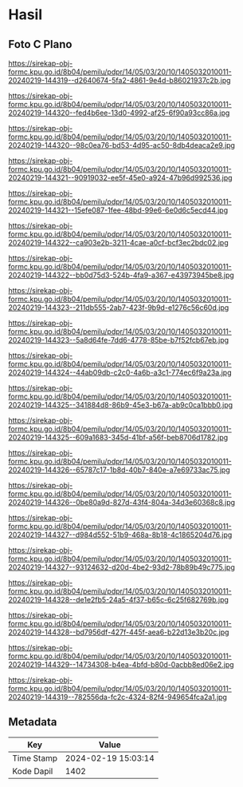 # Hasil

## Foto C Plano

https://sirekap-obj-formc.kpu.go.id/8b04/pemilu/pdpr/14/05/03/20/10/1405032010011-20240219-144319--d2640674-5fa2-4861-9e4d-b86021937c2b.jpg

https://sirekap-obj-formc.kpu.go.id/8b04/pemilu/pdpr/14/05/03/20/10/1405032010011-20240219-144320--fed4b6ee-13d0-4992-af25-6f90a93cc86a.jpg

https://sirekap-obj-formc.kpu.go.id/8b04/pemilu/pdpr/14/05/03/20/10/1405032010011-20240219-144320--98c0ea76-bd53-4d95-ac50-8db4deaca2e9.jpg

https://sirekap-obj-formc.kpu.go.id/8b04/pemilu/pdpr/14/05/03/20/10/1405032010011-20240219-144321--90919032-ee5f-45e0-a924-47b96d992536.jpg

https://sirekap-obj-formc.kpu.go.id/8b04/pemilu/pdpr/14/05/03/20/10/1405032010011-20240219-144321--15efe087-1fee-48bd-99e6-6e0d6c5ecd44.jpg

https://sirekap-obj-formc.kpu.go.id/8b04/pemilu/pdpr/14/05/03/20/10/1405032010011-20240219-144322--ca903e2b-3211-4cae-a0cf-bcf3ec2bdc02.jpg

https://sirekap-obj-formc.kpu.go.id/8b04/pemilu/pdpr/14/05/03/20/10/1405032010011-20240219-144322--bb0d75d3-524b-4fa9-a367-e43973945be8.jpg

https://sirekap-obj-formc.kpu.go.id/8b04/pemilu/pdpr/14/05/03/20/10/1405032010011-20240219-144323--211db555-2ab7-423f-9b9d-e1276c56c60d.jpg

https://sirekap-obj-formc.kpu.go.id/8b04/pemilu/pdpr/14/05/03/20/10/1405032010011-20240219-144323--5a8d64fe-7dd6-4778-85be-b7f52fcb67eb.jpg

https://sirekap-obj-formc.kpu.go.id/8b04/pemilu/pdpr/14/05/03/20/10/1405032010011-20240219-144324--44ab09db-c2c0-4a6b-a3c1-774ec6f9a23a.jpg

https://sirekap-obj-formc.kpu.go.id/8b04/pemilu/pdpr/14/05/03/20/10/1405032010011-20240219-144325--341884d8-86b9-45e3-b67a-ab9c0ca1bbb0.jpg

https://sirekap-obj-formc.kpu.go.id/8b04/pemilu/pdpr/14/05/03/20/10/1405032010011-20240219-144325--609a1683-345d-41bf-a56f-beb8706d1782.jpg

https://sirekap-obj-formc.kpu.go.id/8b04/pemilu/pdpr/14/05/03/20/10/1405032010011-20240219-144326--65787c17-1b8d-40b7-840e-a7e69733ac75.jpg

https://sirekap-obj-formc.kpu.go.id/8b04/pemilu/pdpr/14/05/03/20/10/1405032010011-20240219-144326--0be80a9d-827d-43f4-804a-34d3e60368c8.jpg

https://sirekap-obj-formc.kpu.go.id/8b04/pemilu/pdpr/14/05/03/20/10/1405032010011-20240219-144327--d984d552-51b9-468a-8b18-4c1865204d76.jpg

https://sirekap-obj-formc.kpu.go.id/8b04/pemilu/pdpr/14/05/03/20/10/1405032010011-20240219-144327--93124632-d20d-4be2-93d2-78b89b49c775.jpg

https://sirekap-obj-formc.kpu.go.id/8b04/pemilu/pdpr/14/05/03/20/10/1405032010011-20240219-144328--de1e2fb5-24a5-4f37-b65c-6c25f682769b.jpg

https://sirekap-obj-formc.kpu.go.id/8b04/pemilu/pdpr/14/05/03/20/10/1405032010011-20240219-144328--bd7956df-427f-445f-aea6-b22d13e3b20c.jpg

https://sirekap-obj-formc.kpu.go.id/8b04/pemilu/pdpr/14/05/03/20/10/1405032010011-20240219-144329--14734308-b4ea-4bfd-b80d-0acbb8ed06e2.jpg

https://sirekap-obj-formc.kpu.go.id/8b04/pemilu/pdpr/14/05/03/20/10/1405032010011-20240219-144319--782556da-fc2c-4324-82f4-949654fca2a1.jpg


## Metadata

| Key        | Value               |
| ---------- | ------------------- |
| Time Stamp | 2024-02-19 15:03:14 |
| Kode Dapil | 1402                |



